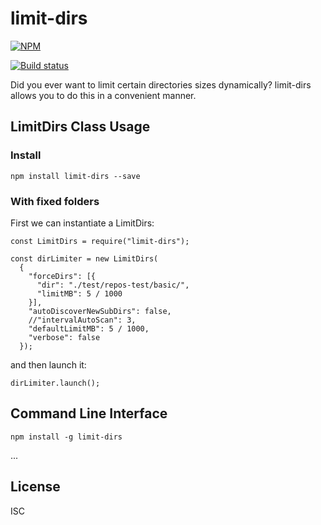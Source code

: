 # limit-dirs

[![NPM](https://nodei.co/npm/limit-dirs.png)](https://nodei.co/npm/limit-dirs/)

[![Build status](https://travis-ci.org/martinlevesque/limit-dirs.svg?branch=master)](https://travis-ci.org/martinlevesque/limit-dirs)

Did you ever want to limit certain directories sizes dynamically? limit-dirs
allows you to do this in a convenient manner.

## LimitDirs Class Usage

### Install

```
npm install limit-dirs --save
```

### With fixed folders

First we can instantiate a LimitDirs:

```
const LimitDirs = require("limit-dirs");

const dirLimiter = new LimitDirs(
  {
    "forceDirs": [{
      "dir": "./test/repos-test/basic/",
      "limitMB": 5 / 1000
    }],
    "autoDiscoverNewSubDirs": false,
    //"intervalAutoScan": 3,
    "defaultLimitMB": 5 / 1000,
    "verbose": false
  });
```

and then launch it:

```
dirLimiter.launch();
```

## Command Line Interface

```
npm install -g limit-dirs
```

...



## License

ISC
